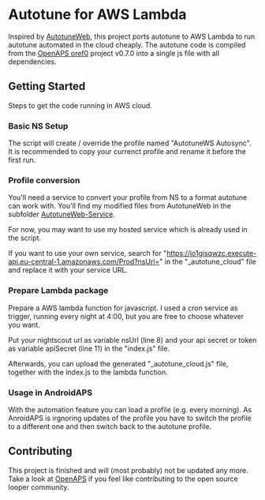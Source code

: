 # Autotune for AWS Lambda

Inspired by [AutotuneWeb](https://github.com/MarkMpn/AutotuneWeb), this project ports autotune to AWS Lambda to run autotune automated in the cloud cheaply.
The autotune code is compiled from the [OpenAPS oref0](https://github.com/openaps/oref0) project v0.7.0 into a single js file with all dependencies.

## Getting Started
Steps to get the code running in AWS cloud.

### Basic NS Setup
The script will create / override the profile named "AutotuneWS Autosync".
It is recommended to copy your currenct profile and rename it before the first run.

### Profile conversion
You'll need a service to convert your profile from NS to a format autotune can work with. 
You'll find my modified files from AutotuneWeb in the subfolder [AutotuneWeb-Service](AutotuneWeb-Service).

For now, you may want to use my hosted service which is already used in the script.

If you want to use your own service, search for "https://jo1gisqwzc.execute-api.eu-central-1.amazonaws.com/Prod?nsUrl=" in the "_autotune_cloud" file and replace it with your service URL.

### Prepare Lambda package
Prepare a AWS lambda function for javascript. 
I used a cron service as trigger, running every night at 4:00, but you are free to choose whatever you want.

Put your nightscout url as variable nsUrl (line 8) and your api secret or token as variable apiSecret (line 11) in the "index.js" file.

Afterwards, you can upload the generated "_autotune_cloud.js" file, together with the index.js to the lambda function.

### Usage in AndroidAPS
With the automation feature you can load a profile (e.g. every morning).
As AnroidAPS is irgnoring updates of the profile you have to switch the profile to a different one and then switch back to the autotune profile.


## Contributing

This project is finished and will (most probably) not be updated any more.
Take a look at [OpenAPS](https://openaps.org/) if you feel like contributing to the open source looper community.
